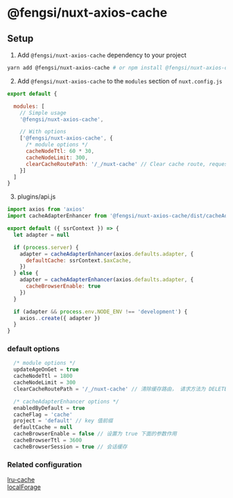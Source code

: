 # @fengsi/nuxt-axios-cache

## Setup

1. Add `@fengsi/nuxt-axios-cache` dependency to your project

```bash
yarn add @fengsi/nuxt-axios-cache # or npm install @fengsi/nuxt-axios-cache
```

2. Add `@fengsi/nuxt-axios-cache` to the `modules` section of `nuxt.config.js`

```js
export default {

  modules: [
    // Simple usage
    '@fengsi/nuxt-axios-cache',

    // With options
    ['@fengsi/nuxt-axios-cache', { 
      /* module options */
      cacheNodeTtl: 60 * 30,
      cacheNodeLimit: 300,
      clearCacheRoutePath: '/_/nuxt-cache' // Clear cache route, request method is DELETE
    }]
  ]
}
```

3. plugins/api.js
```js
import axios from 'axios'
import cacheAdapterEnhancer from '@fengsi/nuxt-axios-cache/dist/cacheAdapterEnhancer'

export default ({ ssrContext }) => {
  let adapter = null

  if (process.server) {
    adapter = cacheAdapterEnhancer(axios.defaults.adapter, {
      defaultCache: ssrContext.$axCache,
    })
  } else {
    adapter = cacheAdapterEnhancer(axios.defaults.adapter, {
      cacheBrowserEnable: true
    })
  }

  if (adapter && process.env.NODE_ENV !== 'development') {
    axios..create({ adapter })
  }
}
```

### default options
```js
  /* module options */
  updateAgeOnGet = true
  cacheNodeTtl = 1800
  cacheNodeLimit = 300
  clearCacheRoutePath = '/_/nuxt-cache' // 清除缓存路由， 请求方法为 DELETE

  /* cacheAdapterEnhancer options */
  enabledByDefault = true
  cacheFlag = 'cache'
  project = 'default' // key 值前缀
  defaultCache = null
  cacheBrowserEnable = false // 设置为 true 下面的参数作用
  cacheBrowserTtl = 3600
  cacheBrowserSession = true // 会话缓存
```

### Related configuration

<a href="https://github.com/isaacs/node-lru-cache" target="_blank">lru-cache</a> <br/>
<a href="https://github.com/localForage/localForage" target="_blank">localForage</a>